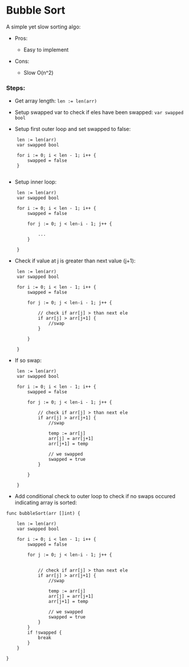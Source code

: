 # Bubble Sort


A simple yet slow sorting algo:


* Pros:
    * Easy to implement

* Cons:
    * Slow O(n^2)


### Steps:

* Get array length:
    `len := len(arr)`

* Setup swapped var to check if eles have been swapped:
    `var swapped bool`

* Setup first outer loop and set swapped to false:

```
	len := len(arr)
	var swapped bool

	for i := 0; i < len - 1; i++ {
		swapped = false
	}


```

* Setup inner loop: 

```
	len := len(arr)
	var swapped bool

	for i := 0; i < len - 1; i++ {
		swapped = false

		for j := 0; j < len-i - 1; j++ {
        
            ...
        }

	}
```


* Check if value at j is greater than next value (j+1): 

```
	len := len(arr)
	var swapped bool

	for i := 0; i < len - 1; i++ {
		swapped = false

		for j := 0; j < len-i - 1; j++ {

            // check if arr[j] > than next ele
			if arr[j] > arr[j+1] {
				//swap 
			}
            
        }

	}
```

* If so swap: 

```
	len := len(arr)
	var swapped bool

	for i := 0; i < len - 1; i++ {
		swapped = false

		for j := 0; j < len-i - 1; j++ {

            // check if arr[j] > than next ele
			if arr[j] > arr[j+1] {
				//swap 

				temp := arr[j]
				arr[j] = arr[j+1]
				arr[j+1] = temp

				// we swapped
				swapped = true
			}
            
        }

	}
```

* Add conditional check to outer loop to check if no swaps occured indicating array is sorted: 

```
func bubbleSort(arr []int) {

	len := len(arr)
	var swapped bool

	for i := 0; i < len - 1; i++ {
		swapped = false

		for j := 0; j < len-i - 1; j++ {


			// check if arr[j] > than next ele
			if arr[j] > arr[j+1] {
				//swap 

				temp := arr[j]
				arr[j] = arr[j+1]
				arr[j+1] = temp

				// we swapped
				swapped = true
			}
		}
		if !swapped {
			break
		}
	}

}
```